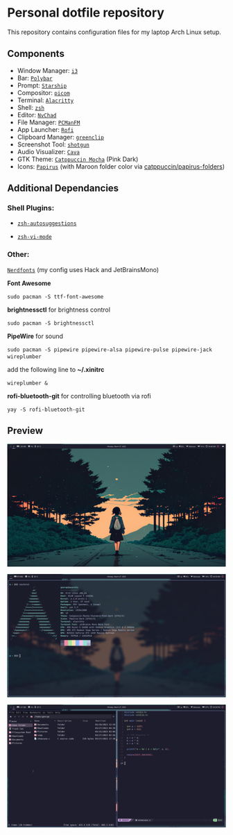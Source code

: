 # Personal dotfile repository

This repository contains configuration files for my laptop Arch Linux setup.

## Components

* Window Manager: [`i3`](https://i3wm.org/)  
* Bar: [`Polybar`](https://github.com/polybar/polybar)
* Prompt: [`Starship`](https://starship.rs/)
* Compositor: [`picom`](https://github.com/yshui/picom)
* Terminal: [`Alacritty`](https://github.com/alacritty/alacritty)   
* Shell: [`zsh`](https://archlinux.org/packages/extra/x86_64/zsh/)
* Editor: [`NvChad`](https://nvchad.com/) 
* File Manager: [`PCManFM`](https://archlinux.org/packages/community/x86_64/pcmanfm/)
* App Launcher: [`Rofi`](https://github.com/davatorium/rofi)
* Clipboard Manager: [`greenclip`](https://github.com/erebe/greenclip)
* Screenshot Tool: [`shotgun`](https://github.com/neXromancers/shotgun)
* Audio Visualizer: [`Cava`](https://github.com/karlstav/cava)
* GTK Theme: [`Catppuccin Mocha`](https://github.com/catppuccin/gtk) (Pink Dark)
* Icons: [`Papirus`](https://github.com/PapirusDevelopmentTeam/papirus-icon-theme) (with Maroon folder color via [catppuccin/papirus-folders](https://github.com/catppuccin/papirus-folders))

## Additional Dependancies

### Shell Plugins:

* [`zsh-autosuggestions`](https://github.com/zsh-users/zsh-autosuggestions)
 
* [`zsh-vi-mode`](https://github.com/jeffreytse/zsh-vi-mode)

### Other:
  [`Nerdfonts`](https://www.nerdfonts.com/font-downloads) (my config uses Hack and JetBrainsMono)

  **Font Awesome**
  ```
  sudo pacman -S ttf-font-awesome
  ```
  **brightnessctl** for brightness control
  ```
  sudo pacman -S brightnessctl
  ```
  **PipeWire** for sound
  ```
  sudo pacman -S pipewire pipewire-alsa pipewire-pulse pipewire-jack wireplumber
  ```
  add the following line to **~/.xinitrc**
  ```
  wireplumber &
  ```
  **rofi-bluetooth-git** for controlling bluetooth via rofi
  ```
  yay -S rofi-bluetooth-git
  ```

 ## Preview
![](Preview/Preview_1.png)

![](Preview/Preview_2.png)

![](Preview/Preview_3.png)
